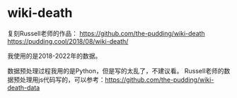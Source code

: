 # wiki-death
复刻Russell老师的作品：
https://github.com/the-pudding/wiki-death
https://pudding.cool/2018/08/wiki-death/

我使用的是2018-2022年的数据。

数据预处理过程我用的是Python，但是写的太乱了，不建议看。
Russell老师的数据预处理用js代码写的，可以参考：https://github.com/the-pudding/wiki-death-data
